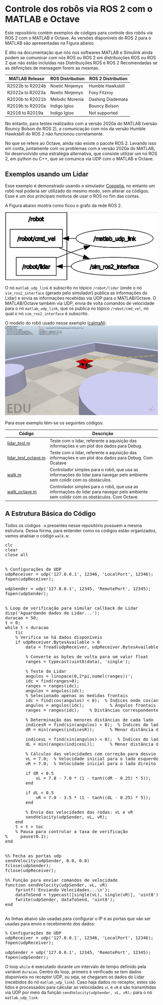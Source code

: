 # Controle dos robôs via ROS 2 com o MATLAB e Octave
Este repositório contém exemplos de códigos para controle dos robôs via ROS 2 com o MATLAB e Octave. As versões disponíveis do ROS 2 para o MATLAB são apresentadas na Figura abaixo. 

É dito na documentação que nós nos softwares MATLAB e Simulink ainda podem se comunicar com nós ROS ou ROS 2 em distribuições ROS ou ROS 2 que não estão incluídas nas Distribuições ROS e ROS 2 Recomendadas se as definições de mensagem forem as mesmas.

<div align="center">

| MATLAB Release       | ROS Distribution        | ROS 2 Distribution     |
|----------------------|-------------------------|-------------------------|
| R2023b to R2024b     | Noetic Ninjemys         | Humble Hawksbill       |
| R2022a to R2023a     | Noetic Ninjemys         | Foxy Fitzroy           |
| R2020b to R2021b     | Melodic Morenia         | Dashing Diademata      |
| R2019b to R2020a     | Indigo Igloo            | Bouncy Bolson          |
| R2016 to R2019a      | Indigo Igloo            | Not supported          |

</div>

No entanto, para testes realizados com a versão 2020a do MATLAB (versão Bouncy Bolson do ROS 2), a comunicação com nós da versão Humble Hawksbill do ROS 2 não funcionou corretamente. 

No que se refere ao Octave, ainda não existe o pacote ROS 2. Levando isso em conta, juntamente com os problemas com a versão 2020a do MATLAB, foi desenvolvido uma estratégia alternativa, que consiste utilizar um nó ROS 2, em python ou C++, que se comunica via UDP com o MATLAB e Octave.

## Exemplos usando um Lidar

Esse exemplo é demonstrado usando o simulador [Coppelia](https://manual.coppeliarobotics.com/), no entanto um robô real poderia ser utilizado do mesmo modo, sem alterar os códigos. Esse é um dos principais motivos de usar o ROS no fim das contas.

A Figura abaixo mostra como ficou o grafo da rede ROS 2.

![rqt_graph](https://github.com/rodrigopassoss/gprufs_ros2_udp/blob/main/rqt_graph.png)

O nó `matlab_udp_link` é subscrito no tópico `/robot/lidar` (onde o nó `sim_ros2_interface` (gerado pelo simulador) publica as informações do Lidar) e envia as informações recebidas via UDP para o MATLAB/Octave. O MATLAB/Octave também via UDP, envia de volta comandos de velocidade para o nó `matlab_udp_link`, que os publica no tópico `/robot/cmd_vel`, no qual o nó `sim_ros2_interface` é subscrito.

O modelo do robô usado nesse exemplo ([calmaN](https://github.com/rodrigopassoss/gprufs_v-rep_projects/tree/main/models)):
![calmaN](https://github.com/rodrigopassoss/gprufs_ros2_udp/blob/main/coppelia_calmaN.png)

Para esse exemplo têm-se os seguintes códigos:

<div align="center">

| Código               | Descrição               |
|----------------------|-------------------------|
| [lidar_test.m](https://github.com/rodrigopassoss/gprufs_ros2_udp/blob/main/lidar_test.m)     | Teste com o lidar, referente a aquisição das informações e um plot dos dados para Debug. | 
| [lidar_test_octave.m](https://github.com/rodrigopassoss/gprufs_ros2_udp/blob/main/lidar_test_octave.m)       | Teste com o lidar, referente a aquisição das informações e um plot dos dados para Debug. Com Ocatave | 
| [walk.m](https://github.com/rodrigopassoss/gprufs_ros2_udp/blob/main/walk.m)       | Controlador simples para o robô, que usa as informações do lidar para navegar pelo ambiente sem colidir com os obstáculos. | 
| [walk_octave.m](https://github.com/rodrigopassoss/gprufs_ros2_udp/blob/main/walk_octave.m)     | Controlador simples para o robô, que usa as informações do lidar para navegar pelo ambiente sem colidir com os obstáculos. Com Octave. | 

</div>


## A Estrutura Básica do Código

Todos os códigos `.m` presentes nesse repositório possuem a mesma estrutura. Dessa forma, para entender como os códigos estão organizados, vamos analisar o código `walk.m`:

<pre>
clc
clear
close all


% Configurações de UDP
udpReceiver = udp('127.0.0.1', 12346, 'LocalPort', 12346);
fopen(udpReceiver);

udpSender = udp('127.0.0.1', 12345, 'RemotePort', 12345);
fopen(udpSender);


% Loop de verificação para simular callback de Lidar
disp('Aguardando dados de Lidar...');
duracao = 50;
t = 0;
while t < duracao
    tic
    % Verifica se há dados disponíveis
    if udpReceiver.BytesAvailable > 0
        data = fread(udpReceiver, udpReceiver.BytesAvailable, 'uint8');

        % Converte os bytes de volta para um valor float
        ranges = typecast(uint8(data), 'single');

        % Teste do Lidar
        angulos = linspace(0,2*pi,numel(ranges))';
        idc = find(ranges>0);
        ranges = ranges(idc);
        angulos = angulos(idc);
        % Selecionado apenas as medidas frontais
        idc = find(cos(angulos) < 0);  % Índices onde cos(angulos) < 0
        angulos = angulos(idc);          % Ângulos frontais
        ranges = ranges(idc);    % Distâncias correspondentes

        % Determinação das menores distâncias de cada lado
        indicesR = find(sin(angulos) > 0);  % Índices do lado direito
        dR = min(ranges(indicesR));      % Menor distância do lado direito

        indicesL = find(sin(angulos) < 0);  % Índices do lado esquerdo
        dL = min(ranges(indicesL));      % Menor distância do lado esquerdo

        % Cálculos das velocidades com correção para desvio de obstáculo
        vL = 7.0;  % Velocidade inicial para o lado esquerdo
        vR = 7.0;  % Velocidade inicial para o lado direito

        if dR < 0.5
            vL = 7.0 - 7.0 * (1 - tanh((dR - 0.25) * 5));
        end

        if dL < 0.5
            vR = 7.0 - 3.5 * (1 - tanh((dL - 0.25) * 5));
        end

        % Envia das velocidades das rodas: vL e vR
        sendVelocity(udpSender, vL, vR);
    end
    t = t + toc
    % Pausa para controlar a taxa de verificação
%     pause(0.1);
end


%% Fecha as portas udp
sendVelocity(udpSender, 0.0, 0.0)
fclose(udpSender);
fclose(udpReceiver);

%% Função para enviar comandos de velocidade
function sendVelocity(udpSender, vL, vR)
    fprintf('Enviando Velocidades...\n');
    dataToSend = typecast([single(vL), single(vR)], 'uint8'); % Converte floats para bytes
    fwrite(udpSender, dataToSend, 'uint8');
end

</pre>

As linhas abaixo são usadas para configurar o IP e as portas que vão ser usadas para envio e recebimento dos dados:
<pre>
% Configurações de UDP
udpReceiver = udp('127.0.0.1', 12346, 'LocalPort', 12346);
fopen(udpReceiver);

udpSender = udp('127.0.0.1', 12345, 'RemotePort', 12345);
fopen(udpSender);
</pre>

O loop `while` é executado durante um intervalo de tempo definido pela variável `duracao`. Dentro do loop, primeiro é verificado se tem dados disponíveis no receptor UDP, ou seja, se chegaram os dados do Lidar (recebidos do nó `matlab_udp_link`). Caso haja dados no receptor, estes são lidos e processados para cálcular as velocidades `vL` e `vR` e são transmitidas via UDP por meio da função `sendVelocity(udpSender, vL, vR);` para o nó `matlab_udp_link`.






